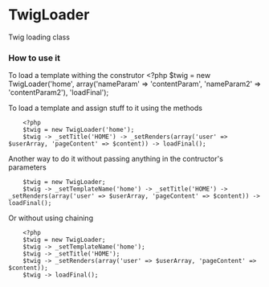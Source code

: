 # TwigLoader
Twig loading class
### How to use it
To load a template withing the construtor
    <?php
    $twig = new TwigLoader('home', array('nameParam' => 'contentParam', 'nameParam2' => 'contentParam2'), 'loadFinal');

To load a template and assign stuff to it using the methods
```
    <?php
    $twig = new TwigLoader('home');
    $twig -> _setTitle('HOME') -> _setRenders(array('user' => $userArray, 'pageContent' => $content)) -> loadFinal();
```

Another way to do it without passing anything in the contructor's parameters
```
    $twig = new TwigLoader;
    $twig -> _setTemplateName('home') -> _setTitle('HOME') -> _setRenders(array('user' => $userArray, 'pageContent' => $content)) -> loadFinal();
```

Or without using chaining
```
    <?php
    $twig = new TwigLoader;
    $twig -> _setTemplateName('home');
    $twig -> _setTitle('HOME');
    $twig -> _setRenders(array('user' => $userArray, 'pageContent' => $content));
    $twig -> loadFinal();
```
